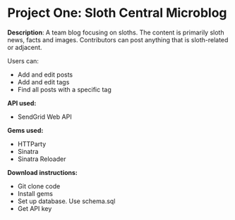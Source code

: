 Project One: Sloth Central Microblog
===========================

<strong>Description</strong>: A team blog focusing on sloths. The content is primarily sloth news, facts and images. Contributors can post anything that is sloth-related or adjacent. 

Users can:

- Add and edit posts
- Add and edit tags
- Find all posts with a specific tag

<strong>API used:</strong>
- SendGrid Web API

<strong>Gems used:</strong>
- HTTParty
- Sinatra
- Sinatra Reloader

<strong>Download instructions:</strong> 
- Git clone code
- Install gems
- Set up database. Use schema.sql
- Get API key
